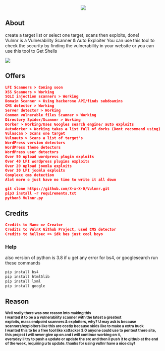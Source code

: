 
<center><img src='https://i.imgur.com/mbEc38Y.png'> </img></center>

## About

<p>
 
  create a target list or select one target, scans then exploits, done!<br>
  Vulnnr is a Vulnerability Scanner & Auto Exploiter You can use this tool to check the security by finding the vulnerability in your website or you can use this tool to Get Shells
</p>


<img src="https://pays.host/uploads/8ecc5016-9448-40c0-96c9-8acdc1303f29/wnYwjeQY.gif"> </img>
## Offers
```json
LFI Scanners > Coming soon
XSS Scanners > Working
SQLI injection scanners > Working
Domain Scanner > Using hackerone API/finds subdoamins
CMS detector > Working
Server detector > Working
Common vulnerable files Scanner > Working
Directory Spider/Scanner > Working
Dorker > Working/Uses Googles search engine/ auto exploits
Autodorker > Working takes a list full of dorks (Dont recommend using)
Vulnscan > Scans one target
Vulnauto > Scans a list of target's
WordPress version detectors
WordPress theme detectors
WordPress user detectors
Over 50 upload wordpress plugin exploits
Over 40 LFI wordpress plugins exploits
Over 20 upload joomla exploits
Over 30 LFI joomla exploits
Complexx cms detection
Alot more o just have no time to write it all down

```
```json
git clone https://github.com/X-x-X-0/Vulnnr.git
pip3 install -r requirements.txt
python3 Vulnnr.py
```
## Credits
```json
Credits to Nano => Creator
Credits to VulnX Github Project, used CMS detector
Credits to hellsec => idk hes just cool boyo
```
### Help
also version of python is 3.8
if u get any error for bs4, or googlesearch run these commands
```python
pip install bs4
pip install html5lib
pip install lxml
pip install google
```
## Reason
<small><b>
Well really there was one reason into making this<br>
I wanted it to be a a vulnerability scanner with the latest a greatest<br>
exploits, mass endpoint scanners & exploiters, why? U may ask is because scanners/exploiters like this are costly because skids like to make a extra buck<br>
I wanted this to be a free tool like xattacker 3.0 anyone could use to pentest there site, this project i will never give up on and i will continue working on it,<br>
everyday il try to push a update or update the src and then il push it to github at the end of the week, requiring u to update.
thanks for using vullnr have a nice day!
